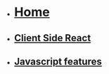 <!-- docs/_sidebar.md -->
* [<h1>Home</h1>](/)
* [<h2>Client Side React</h2>](Block_REACT/README.md)
* [<h2>Javascript features</h2>](Block_JS/README.md)

<!--
* [<h1>Home</h1>](/)
* [<h2>Client Side React</h2>](Block_1/README.md)

* [<h2>Server Side API</h2>](Block_API/README.md)
* [<h2>Server Side API</h2>](Block_4/README.md)
* [<h2>Client & API</h2>](Block_5/README.md)
* -->